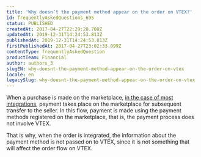 ```yaml
---
title: 'Why doesn’t the payment method appear on the order on VTEX?'
id: frequentlyAskedQuestions_695
status: PUBLISHED
createdAt: 2017-04-27T22:29:28.700Z
updatedAt: 2019-12-31T14:24:53.813Z
publishedAt: 2019-12-31T14:24:53.813Z
firstPublishedAt: 2017-04-27T23:02:33.099Z
contentType: frequentlyAskedQuestion
productTeam: Financial
author: authors_3
slugEN: why-doesnt-the-payment-method-appear-on-the-order-on-vtex
locale: en
legacySlug: why-doesnt-the-payment-method-appear-on-the-order-on-vtex
---
```


When a purchase is made on the marketplace, [in the case of most integrations](http://vtex.github.io/docs/integracao/marketplace/index.html), payment takes place on the marketplace for subsequent transfer to the seller. In this flow, payment is made using the payment methods registered on the marketplace, that is, the payment process does not involve VTEX.

That is why, when the order is integrated, the information about the payment method is not passed on to VTEX, since it is not something that will affect the order flow on VTEX.

